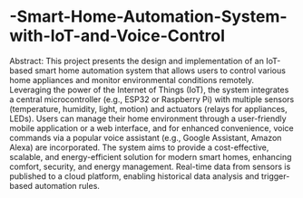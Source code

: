 # -Smart-Home-Automation-System-with-IoT-and-Voice-Control
Abstract:
This project presents the design and implementation of an IoT-based smart home automation system that allows users to control various home appliances and monitor environmental conditions remotely. Leveraging the power of the Internet of Things (IoT), the system integrates a central microcontroller (e.g., ESP32 or Raspberry Pi) with multiple sensors (temperature, humidity, light, motion) and actuators (relays for appliances, LEDs). Users can manage their home environment through a user-friendly mobile application or a web interface, and for enhanced convenience, voice commands via a popular voice assistant (e.g., Google Assistant, Amazon Alexa) are incorporated. The system aims to provide a cost-effective, scalable, and energy-efficient solution for modern smart homes, enhancing comfort, security, and energy management. Real-time data from sensors is published to a cloud platform, enabling historical data analysis and trigger-based automation rules.
